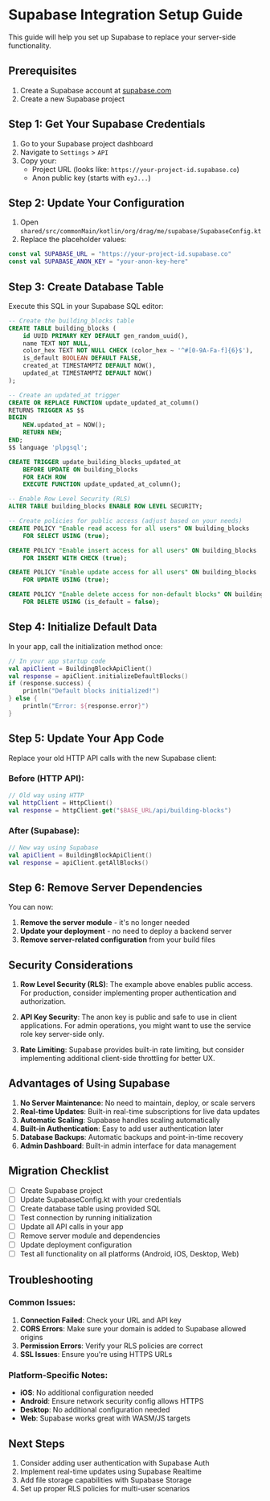 # Supabase Integration Setup Guide

This guide will help you set up Supabase to replace your server-side functionality.

## Prerequisites

1. Create a Supabase account at [supabase.com](https://supabase.com)
2. Create a new Supabase project

## Step 1: Get Your Supabase Credentials

1. Go to your Supabase project dashboard
2. Navigate to `Settings` > `API`
3. Copy your:
   - Project URL (looks like: `https://your-project-id.supabase.co`)
   - Anon public key (starts with `eyJ...`)

## Step 2: Update Your Configuration

1. Open `shared/src/commonMain/kotlin/org/drag/me/supabase/SupabaseConfig.kt`
2. Replace the placeholder values:

```kotlin
const val SUPABASE_URL = "https://your-project-id.supabase.co"
const val SUPABASE_ANON_KEY = "your-anon-key-here"
```

## Step 3: Create Database Table

Execute this SQL in your Supabase SQL editor:

```sql
-- Create the building_blocks table
CREATE TABLE building_blocks (
    id UUID PRIMARY KEY DEFAULT gen_random_uuid(),
    name TEXT NOT NULL,
    color_hex TEXT NOT NULL CHECK (color_hex ~ '^#[0-9A-Fa-f]{6}$'),
    is_default BOOLEAN DEFAULT FALSE,
    created_at TIMESTAMPTZ DEFAULT NOW(),
    updated_at TIMESTAMPTZ DEFAULT NOW()
);

-- Create an updated_at trigger
CREATE OR REPLACE FUNCTION update_updated_at_column()
RETURNS TRIGGER AS $$
BEGIN
    NEW.updated_at = NOW();
    RETURN NEW;
END;
$$ language 'plpgsql';

CREATE TRIGGER update_building_blocks_updated_at 
    BEFORE UPDATE ON building_blocks 
    FOR EACH ROW 
    EXECUTE FUNCTION update_updated_at_column();

-- Enable Row Level Security (RLS)
ALTER TABLE building_blocks ENABLE ROW LEVEL SECURITY;

-- Create policies for public access (adjust based on your needs)
CREATE POLICY "Enable read access for all users" ON building_blocks
    FOR SELECT USING (true);

CREATE POLICY "Enable insert access for all users" ON building_blocks
    FOR INSERT WITH CHECK (true);

CREATE POLICY "Enable update access for all users" ON building_blocks
    FOR UPDATE USING (true);

CREATE POLICY "Enable delete access for non-default blocks" ON building_blocks
    FOR DELETE USING (is_default = false);
```

## Step 4: Initialize Default Data

In your app, call the initialization method once:

```kotlin
// In your app startup code
val apiClient = BuildingBlockApiClient()
val response = apiClient.initializeDefaultBlocks()
if (response.success) {
    println("Default blocks initialized!")
} else {
    println("Error: ${response.error}")
}
```

## Step 5: Update Your App Code

Replace your old HTTP API calls with the new Supabase client:

### Before (HTTP API):
```kotlin
// Old way using HTTP
val httpClient = HttpClient()
val response = httpClient.get("$BASE_URL/api/building-blocks")
```

### After (Supabase):
```kotlin
// New way using Supabase
val apiClient = BuildingBlockApiClient()
val response = apiClient.getAllBlocks()
```

## Step 6: Remove Server Dependencies

You can now:

1. **Remove the server module** - it's no longer needed
2. **Update your deployment** - no need to deploy a backend server
3. **Remove server-related configuration** from your build files

## Security Considerations

1. **Row Level Security (RLS)**: The example above enables public access. For production, consider implementing proper authentication and authorization.

2. **API Key Security**: The anon key is public and safe to use in client applications. For admin operations, you might want to use the service role key server-side only.

3. **Rate Limiting**: Supabase provides built-in rate limiting, but consider implementing additional client-side throttling for better UX.

## Advantages of Using Supabase

1. **No Server Maintenance**: No need to maintain, deploy, or scale servers
2. **Real-time Updates**: Built-in real-time subscriptions for live data updates
3. **Automatic Scaling**: Supabase handles scaling automatically
4. **Built-in Authentication**: Easy to add user authentication later
5. **Database Backups**: Automatic backups and point-in-time recovery
6. **Admin Dashboard**: Built-in admin interface for data management

## Migration Checklist

- [ ] Create Supabase project
- [ ] Update SupabaseConfig.kt with your credentials
- [ ] Create database table using provided SQL
- [ ] Test connection by running initialization
- [ ] Update all API calls in your app
- [ ] Remove server module and dependencies
- [ ] Update deployment configuration
- [ ] Test all functionality on all platforms (Android, iOS, Desktop, Web)

## Troubleshooting

### Common Issues:

1. **Connection Failed**: Check your URL and API key
2. **CORS Errors**: Make sure your domain is added to Supabase allowed origins
3. **Permission Errors**: Verify your RLS policies are correct
4. **SSL Issues**: Ensure you're using HTTPS URLs

### Platform-Specific Notes:

- **iOS**: No additional configuration needed
- **Android**: Ensure network security config allows HTTPS
- **Desktop**: No additional configuration needed  
- **Web**: Supabase works great with WASM/JS targets

## Next Steps

1. Consider adding user authentication with Supabase Auth
2. Implement real-time updates using Supabase Realtime
3. Add file storage capabilities with Supabase Storage
4. Set up proper RLS policies for multi-user scenarios
